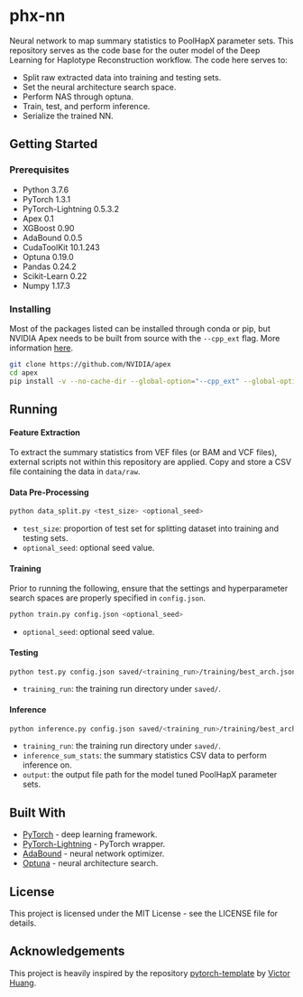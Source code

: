 # phx-nn

Neural network to map summary statistics to PoolHapX parameter sets. This repository serves as the
code base for the outer model of the Deep Learning for Haplotype Reconstruction workflow. The code
here serves to:
* Split raw extracted data into training and testing sets.
* Set the neural architecture search space.
* Perform NAS through optuna.
* Train, test, and perform inference.
* Serialize the trained NN.

## Getting Started
### Prerequisites
* Python 3.7.6
* PyTorch 1.3.1
* PyTorch-Lightning 0.5.3.2
* Apex 0.1
* XGBoost 0.90
* AdaBound 0.0.5
* CudaToolKit 10.1.243
* Optuna 0.19.0
* Pandas 0.24.2
* Scikit-Learn 0.22
* Numpy 1.17.3

### Installing
Most of the packages listed can be installed through conda or pip, but NVIDIA Apex needs to be built
from source with the `--cpp_ext` flag. More information [here](https://github.com/NVIDIA/apex#quick-start).
```bash
git clone https://github.com/NVIDIA/apex
cd apex
pip install -v --no-cache-dir --global-option="--cpp_ext" --global-option="--cuda_ext" ./
```

## Running
#### Feature Extraction
To extract the summary statistics from VEF files (or BAM and VCF files), external scripts not
within this repository are applied. Copy and store a CSV file containing the data in `data/raw`.

#### Data Pre-Processing
```bash
python data_split.py <test_size> <optional_seed>
```
* `test_size`: proportion of test set for splitting dataset into training and testing sets.
* `optional_seed`: optional seed value.

#### Training
Prior to running the following, ensure that the settings and hyperparameter search spaces are
properly specified in `config.json`.
```bash
python train.py config.json <optional_seed>
```
* `optional_seed`: optional seed value.

#### Testing
```bash
python test.py config.json saved/<training_run>/training/best_arch.json
```
* `training_run`: the training run directory under `saved/`.

#### Inference
```bash
python inference.py config.json saved/<training_run>/training/best_arch.json saved/<training_run>/training/phxnn.pth <inference_sum_stats> <output>
```
* `training_run`: the training run directory under `saved/`.
* `inference_sum_stats`: the summary statistics CSV data to perform inference on.
* `output`: the output file path for the model tuned PoolHapX parameter sets.

## Built With
* [PyTorch](https://pytorch.org/) - deep learning framework.
* [PyTorch-Lightning](https://github.com/PyTorchLightning/pytorch-lightning) - PyTorch wrapper.
* [AdaBound](https://github.com/Luolc/AdaBound) - neural network optimizer.
* [Optuna](https://optuna.org/) - neural architecture search.

## License
This project is licensed under the MIT License - see the LICENSE file for details.

## Acknowledgements
This project is heavily inspired by the repository
[pytorch-template](https://github.com/victoresque/pytorch-template) by
[Victor Huang](https://github.com/victoresque).
